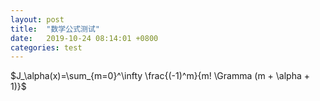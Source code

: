 ```yaml
---
layout: post
title:  "数学公式测试"
date:   2019-10-24 08:14:01 +0800
categories: test
---
```

<head>
    <script src="https://cdn.mathjax.org/mathjax/latest/MathJax.js?config=TeX-AMS-MML_HTMLorMML" type="text/javascript"></script>
    <script type="text/x-mathjax-config">
        MathJax.Hub.Config({
            tex2jax: {
            skipTags: ['script', 'noscript', 'style', 'textarea', 'pre'],
            inlineMath: [['$','$']]
            }
        });
    </script>
</head>
$J_\alpha(x)=\sum_{m=0}^\infty \frac{(-1)^m}{m! \Gramma (m + \alpha + 1)}$
